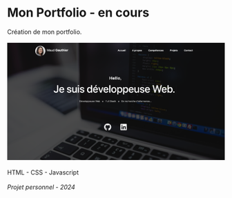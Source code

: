 # Mon Portfolio - en cours

Création de mon portfolio.<br>
<br>
![Mon image](public/images/for_git.png)<br>
<br>
HTML - CSS - Javascript <br>
<br>
<i>Projet personnel - 2024</i>
